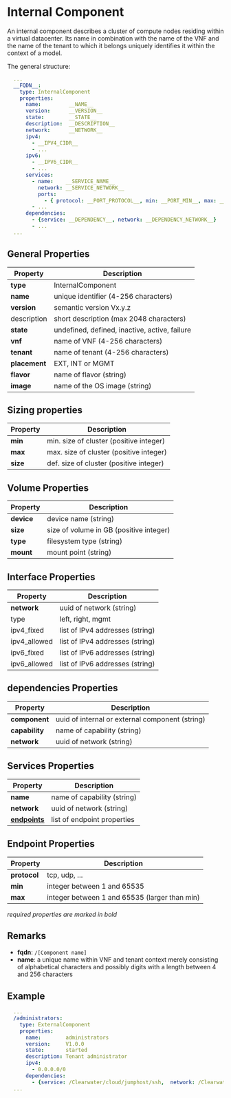 # Internal Component

An internal component describes a cluster of compute nodes residing within a virtual datacenter.
Its name in combination with the name of the VNF and the name of the tenant to which it belongs uniquely identifies it within the context of a model.

The general structure:

```yaml
  ...
  __FQDN__:
    type: InternalComponent
    properties:
      name:         __NAME__
      version:      __VERSION__
      state:        __STATE__
      description:  __DESCRIPTION__
      network:      __NETWORK__
      ipv4:
        - __IPV4_CIDR__
        - ...
      ipv6:
        - __IPV6_CIDR__
        - ...
      services:
        - name:    __SERVICE_NAME__
          network: __SERVICE_NETWORK__
          ports:
            - { protocol: __PORT_PROTOCOL__, min: __PORT_MIN__, max: __PORT_MAX__ }
        - ...
      dependencies:
        - {service: __DEPENDENCY__, network: __DEPENDENCY_NETWORK__}
        - ...
  ...
```

General Properties
------------------

| Property           | Description                                     |
|--------------------|-------------------------------------------------|
| **type**           | InternalComponent                               |
| **name**           | unique identifier (4-256 characters)            |
| **version**        | semantic version Vx.y.z                         |
| description        | short description (max 2048 characters)         |
| **state**          | undefined, defined, inactive, active, failure   |
| **vnf**            | name of VNF (4-256 characters)                  |
| **tenant**         | name of tenant (4-256 characters)               |
| **placement**      | EXT, INT or MGMT                                |
| **flavor**         | name of flavor (string)                         |
| **image**          | name of the OS image (string)                   |

Sizing properties
-----------------

| Property           | Description                                     |
|--------------------|-------------------------------------------------|
| **min**            | min. size of cluster (positive integer)         |
| **max**            | max. size of cluster (positive integer)         |
| **size**           | def. size of cluster (positive integer)         |

Volume Properties<a name="1"></a>
-----------------

| Property         | Description                                     |
|------------------|-------------------------------------------------|
| **device**       | device name (string)                            |
| **size**         | size of volume in GB (positive integer)         |
| **type**         | filesystem type (string)                        |
| **mount**        | mount point (string)                            |

Interface Properties<a name="2"></a>
--------------------

| Property         | Description                                     |
|------------------|-------------------------------------------------|
| **network**      | uuid of network (string)                        |
| type             | left, right, mgmt                               |
| ipv4_fixed       | list of IPv4 addresses (string)                 |
| ipv4_allowed     | list of IPv4 addresses (string)                 |
| ipv6_fixed       | list of IPv6 addresses (string)                 |
| ipv6_allowed     | list of IPv6 addresses (string)                 |

dependencies Properties<a name="3"></a>
-----------------------

| Property         | Description                                     |
|------------------|-------------------------------------------------|
| **component**    | uuid of internal or external component (string) |
| **capability**   | name of capability (string)                     |
| **network**      | uuid of network (string)                        |

Services Properties<a name="4"></a>
-------------------

| Property            | Description                                     |
|---------------------|-------------------------------------------------|
| **name**            | name of capability (string)                     |
| **network**         | uuid of network (string)                        |
| [**endpoints**](#5) | list of endpoint properties                     |

Endpoint Properties<a name="5"></a>
-------------------

| Property         | Description                                     |
|------------------|-------------------------------------------------|
| **protocol**     | tcp, udp, ...                                   |
| **min**          | integer between 1 and 65535                     |
| **max**          | integer between 1 and 65535 (larger than min)   |

_required properties are marked in bold_

Remarks
-------

- **fqdn**: `/[Component name]`
- **name**: a unique name within VNF and tenant context merely consisting of alphabetical characters and possibly digits with a length between 4 and 256 characters


Example
-------

```yaml
  ...
  /administrators:
    type: ExternalComponent
    properties:
      name:        administrators
      version:     V1.0.0
      state:       started
      description: Tenant administrator
      ipv4:
        - 0.0.0.0/0
      dependencies:
        - {service: /Clearwater/cloud/jumphost/ssh,  network: /Clearwater/cloud/svc2}
  ...
```
